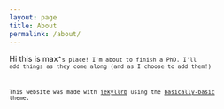 ```yaml
---
layout: page
title: About
permalink: /about/
---
```


Hi this is max<code>^<code>s place! I'm about to finish a PhD. I'll add things as they come along (and as I choose to add them!)


This website was made with [jekyllrb](https://jekyllrb.com/) using the [basically-basic](https://github.com/mmistakes/jekyll-theme-basically-basic) theme.